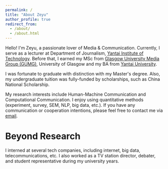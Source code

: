 ```yaml
---
permalink: /
title: "About Zeyu"
author_profile: true
redirect_from: 
  - /about/
  - /about.html
---
```


Hello! I'm Zeyu, a passionate lover of Media & Communication. Currently, I serve as a lecturer at Department of Journalism, [Yantai Institute of Technology](https://www.yitsd.edu.cn/). Before that, I earned my MSc from [Glasgow University Media Group (GUMG)](https://www.gla.ac.uk/research/az/gumg/), University of Glasgow and my BA from [Yantai University](https://www.ytu.edu.cn/).

I was fortunate to graduate with distinction with my Master's degree. Also, my undergraduate tuition was fully-funded by scholarships, such as China National Scholarship.

My research interests include Human-Machine Communication and Computational Communication. I enjoy using quantitative methods (experiment, survey, SEM, NLP, big data, etc.). If you have any communication or cooperation intentions, please feel free to contact me via [email](gaozeyu01@sina.com).

 
Beyond Research
======
I interned at several tech companies, including internet, big data, telecommunications, etc. I also worked as a TV station director, debater, and student representative during my university years.
